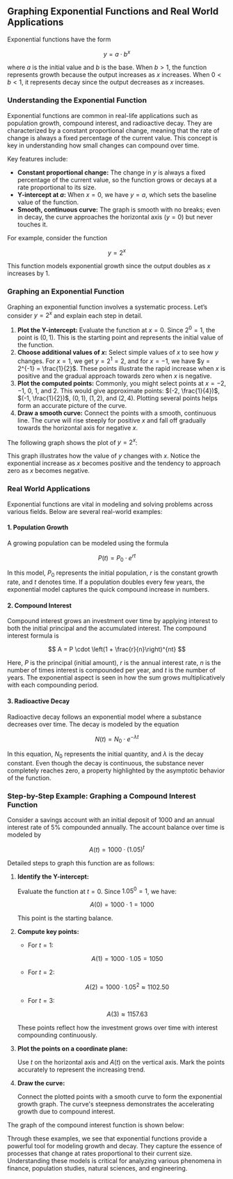 ## Graphing Exponential Functions and Real World Applications

Exponential functions have the form

$$
 y = a \cdot b^x
$$

where $a$ is the initial value and $b$ is the base. When $b > 1$, the function represents growth because the output increases as $x$ increases. When $0 < b < 1$, it represents decay since the output decreases as $x$ increases.

### Understanding the Exponential Function

Exponential functions are common in real-life applications such as population growth, compound interest, and radioactive decay. They are characterized by a constant proportional change, meaning that the rate of change is always a fixed percentage of the current value. This concept is key in understanding how small changes can compound over time.

Key features include:

- **Constant proportional change:** The change in $y$ is always a fixed percentage of the current value, so the function grows or decays at a rate proportional to its size.
- **Y-intercept at $a$:** When $x = 0$, we have $y = a$, which sets the baseline value of the function.
- **Smooth, continuous curve:** The graph is smooth with no breaks; even in decay, the curve approaches the horizontal axis ($y = 0$) but never touches it.

For example, consider the function

$$
 y = 2^x
$$

This function models exponential growth since the output doubles as $x$ increases by 1.

### Graphing an Exponential Function

Graphing an exponential function involves a systematic process. Let’s consider $y = 2^x$ and explain each step in detail.

1. **Plot the Y-intercept:** Evaluate the function at $x = 0$. Since $2^0 = 1$, the point is $(0, 1)$. This is the starting point and represents the initial value of the function.
2. **Choose additional values of $x$:** Select simple values of $x$ to see how $y$ changes. For $x = 1$, we get $y = 2^1 = 2$, and for $x = -1$, we have $y = 2^{-1} = \frac{1}{2}$. These points illustrate the rapid increase when $x$ is positive and the gradual approach towards zero when $x$ is negative.
3. **Plot the computed points:** Commonly, you might select points at $x = -2$, $-1$, $0$, $1$, and $2$. This would give approximate points: $(-2, \frac{1}{4})$, $(-1, \frac{1}{2})$, $(0, 1)$, $(1, 2)$, and $(2, 4)$. Plotting several points helps form an accurate picture of the curve.
4. **Draw a smooth curve:** Connect the points with a smooth, continuous line. The curve will rise steeply for positive $x$ and fall off gradually towards the horizontal axis for negative $x$.

The following graph shows the plot of $y = 2^x$:

<!-- tikzpicture -->

This graph illustrates how the value of $y$ changes with $x$. Notice the exponential increase as $x$ becomes positive and the tendency to approach zero as $x$ becomes negative.

### Real World Applications

Exponential functions are vital in modeling and solving problems across various fields. Below are several real-world examples:

#### 1. Population Growth

A growing population can be modeled using the formula

$$
 P(t) = P_0 \cdot e^{rt}
$$

In this model, $P_0$ represents the initial population, $r$ is the constant growth rate, and $t$ denotes time. If a population doubles every few years, the exponential model captures the quick compound increase in numbers.

#### 2. Compound Interest

Compound interest grows an investment over time by applying interest to both the initial principal and the accumulated interest. The compound interest formula is

$$
 A = P \cdot \left(1 + \frac{r}{n}\right)^{nt}
$$

Here, $P$ is the principal (initial amount), $r$ is the annual interest rate, $n$ is the number of times interest is compounded per year, and $t$ is the number of years. The exponential aspect is seen in how the sum grows multiplicatively with each compounding period.

#### 3. Radioactive Decay

Radioactive decay follows an exponential model where a substance decreases over time. The decay is modeled by the equation

$$
 N(t) = N_0 \cdot e^{-\lambda t}
$$

In this equation, $N_0$ represents the initial quantity, and $\lambda$ is the decay constant. Even though the decay is continuous, the substance never completely reaches zero, a property highlighted by the asymptotic behavior of the function.

### Step-by-Step Example: Graphing a Compound Interest Function

Consider a savings account with an initial deposit of $1000$ and an annual interest rate of 5% compounded annually. The account balance over time is modeled by

$$
 A(t) = 1000 \cdot (1.05)^t
$$

Detailed steps to graph this function are as follows:

1. **Identify the Y-intercept:**

   Evaluate the function at $t = 0$. Since $1.05^0 = 1$, we have:

   $$
   A(0) = 1000 \cdot 1 = 1000
   $$

   This point is the starting balance.

2. **Compute key points:**

   - For $t = 1$:

     $$
     A(1) = 1000 \cdot 1.05 = 1050
     $$

   - For $t = 2$:

     $$
     A(2) = 1000 \cdot 1.05^2 \approx 1102.50
     $$

   - For $t = 3$:

     $$
     A(3) \approx 1157.63
     $$

   These points reflect how the investment grows over time with interest compounding continuously.

3. **Plot the points on a coordinate plane:**

   Use $t$ on the horizontal axis and $A(t)$ on the vertical axis. Mark the points accurately to represent the increasing trend.

4. **Draw the curve:**

   Connect the plotted points with a smooth curve to form the exponential growth graph. The curve's steepness demonstrates the accelerating growth due to compound interest.

The graph of the compound interest function is shown below:

<!-- tikzpicture -->

Through these examples, we see that exponential functions provide a powerful tool for modeling growth and decay. They capture the essence of processes that change at rates proportional to their current size. Understanding these models is critical for analyzing various phenomena in finance, population studies, natural sciences, and engineering.
